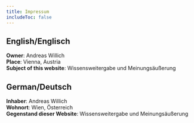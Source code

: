 ```yaml
---
title: Impressum
includeToc: false
---
```


## English/Englisch

**Owner**: Andreas Willich  
**Place**: Vienna, Austria  
**Subject of this website**: Wissensweitergabe und Meinungsäußerung  

## German/Deutsch

**Inhaber**: Andreas Willich  
**Wohnort**: Wien, Österreich  
**Gegenstand dieser Website**: Wissensweitergabe und Meinungsäußerung  
